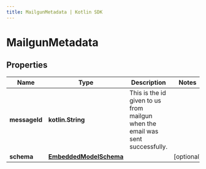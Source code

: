 ```yaml
---
title: MailgunMetadata | Kotlin SDK
---
```




# MailgunMetadata

## Properties
Name | Type | Description | Notes
------------ | ------------- | ------------- | -------------
**messageId** | **kotlin.String** | This is the id given to us from mailgun when the email was sent successfully. | 
**schema** | [**EmbeddedModelSchema**](EmbeddedModelSchema) |  |  [optional]




